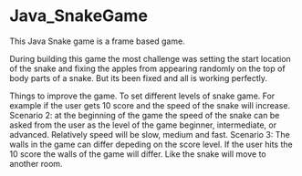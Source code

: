 # Java_SnakeGame

This Java Snake game is a frame based game. 

During building this game the most challenge was setting the start location of the snake and fixing the apples from appearing randomly on the top of body parts of a snake. But its been fixed and all is working perfectly. 

Things to improve the game. To set different levels of snake game. For example if the user gets 10 score and the speed of the snake will increase. 
Scenario 2: at the beginning of the game the speed of the snake can be asked from the user as the level of the game beginner, intermediate, or advanced. Relatively speed will be slow, medium and fast. 
Scenario 3: The walls in the game can differ depeding on the score level. If the user hits the 10 score the walls of the game will differ. Like the snake will move to another room. 

